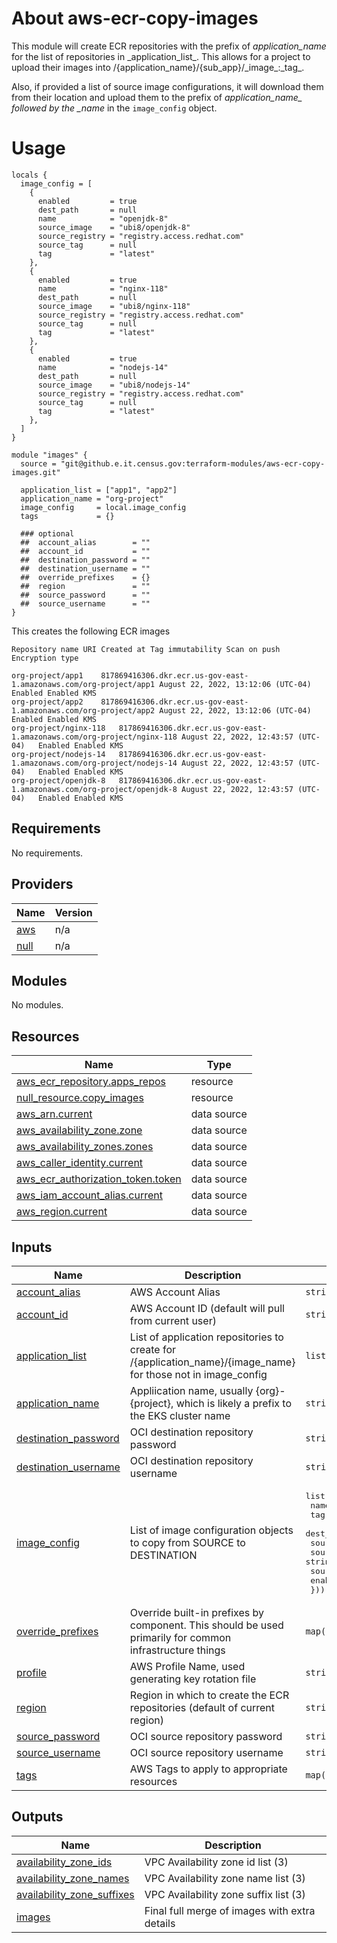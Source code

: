 # About aws-ecr-copy-images
This module will create ECR repositories with the prefix of _application\_name_ for the list of
repositories in \_application\_list\_.  This allows for a project to upload their images into
/{application\_name}/{sub\_app}/\_image\_:\_tag\_.

Also, if provided a list of source image configurations, it will download them from their location
and upload them to the prefix of _application\_name\_ followed by the \_name_ in the `image_config`
object.

# Usage

```hcl
locals {
  image_config = [
    {
      enabled         = true
      dest_path       = null
      name            = "openjdk-8"
      source_image    = "ubi8/openjdk-8"
      source_registry = "registry.access.redhat.com"
      source_tag      = null
      tag             = "latest"
    },
    {
      enabled         = true
      name            = "nginx-118"
      dest_path       = null
      source_image    = "ubi8/nginx-118"
      source_registry = "registry.access.redhat.com"
      source_tag      = null
      tag             = "latest"
    },
    {
      enabled         = true
      name            = "nodejs-14"
      dest_path       = null
      source_image    = "ubi8/nodejs-14"
      source_registry = "registry.access.redhat.com"
      source_tag      = null
      tag             = "latest"
    },
  ]
}

module "images" {
  source = "git@github.e.it.census.gov:terraform-modules/aws-ecr-copy-images.git"

  application_list = ["app1", "app2"]
  application_name = "org-project"
  image_config     = local.image_config
  tags             = {}

  ### optional
  ##  account_alias        = ""
  ##  account_id           = ""
  ##  destination_password = ""
  ##  destination_username = ""
  ##  override_prefixes    = {}
  ##  region               = ""
  ##  source_password      = ""
  ##  source_username      = ""
}
```

This creates the following ECR images

```	
Repository name URI Created at Tag immutability Scan on push Encryption type

org-project/app1	817869416306.dkr.ecr.us-gov-east-1.amazonaws.com/org-project/app1 August 22, 2022, 13:12:06 (UTC-04)	Enabled	Enabled	KMS
org-project/app2	817869416306.dkr.ecr.us-gov-east-1.amazonaws.com/org-project/app2 August 22, 2022, 13:12:06 (UTC-04)	Enabled	Enabled	KMS
org-project/nginx-118	817869416306.dkr.ecr.us-gov-east-1.amazonaws.com/org-project/nginx-118 August 22, 2022, 12:43:57 (UTC-04)	Enabled	Enabled	KMS
org-project/nodejs-14	817869416306.dkr.ecr.us-gov-east-1.amazonaws.com/org-project/nodejs-14 August 22, 2022, 12:43:57 (UTC-04)	Enabled	Enabled	KMS
org-project/openjdk-8	817869416306.dkr.ecr.us-gov-east-1.amazonaws.com/org-project/openjdk-8 August 22, 2022, 12:43:57 (UTC-04)	Enabled	Enabled	KMS
```

## Requirements

No requirements.

## Providers

| Name | Version |
|------|---------|
| <a name="provider_aws"></a> [aws](#provider\_aws) | n/a |
| <a name="provider_null"></a> [null](#provider\_null) | n/a |

## Modules

No modules.

## Resources

| Name | Type |
|------|------|
| [aws_ecr_repository.apps_repos](https://registry.terraform.io/providers/hashicorp/aws/latest/docs/resources/ecr_repository) | resource |
| [null_resource.copy_images](https://registry.terraform.io/providers/hashicorp/null/latest/docs/resources/resource) | resource |
| [aws_arn.current](https://registry.terraform.io/providers/hashicorp/aws/latest/docs/data-sources/arn) | data source |
| [aws_availability_zone.zone](https://registry.terraform.io/providers/hashicorp/aws/latest/docs/data-sources/availability_zone) | data source |
| [aws_availability_zones.zones](https://registry.terraform.io/providers/hashicorp/aws/latest/docs/data-sources/availability_zones) | data source |
| [aws_caller_identity.current](https://registry.terraform.io/providers/hashicorp/aws/latest/docs/data-sources/caller_identity) | data source |
| [aws_ecr_authorization_token.token](https://registry.terraform.io/providers/hashicorp/aws/latest/docs/data-sources/ecr_authorization_token) | data source |
| [aws_iam_account_alias.current](https://registry.terraform.io/providers/hashicorp/aws/latest/docs/data-sources/iam_account_alias) | data source |
| [aws_region.current](https://registry.terraform.io/providers/hashicorp/aws/latest/docs/data-sources/region) | data source |

## Inputs

| Name | Description | Type | Default | Required |
|------|-------------|------|---------|:--------:|
| <a name="input_account_alias"></a> [account\_alias](#input\_account\_alias) | AWS Account Alias | `string` | `""` | no |
| <a name="input_account_id"></a> [account\_id](#input\_account\_id) | AWS Account ID (default will pull from current user) | `string` | `""` | no |
| <a name="input_application_list"></a> [application\_list](#input\_application\_list) | List of application repositories to create for /{application\_name}/{image\_name} for those not in image\_config | `list(string)` | `[]` | no |
| <a name="input_application_name"></a> [application\_name](#input\_application\_name) | Appliication name, usually {org}-{project}, which is likely a prefix to the EKS cluster name | `string` | n/a | yes |
| <a name="input_destination_password"></a> [destination\_password](#input\_destination\_password) | OCI destination repository password | `string` | `null` | no |
| <a name="input_destination_username"></a> [destination\_username](#input\_destination\_username) | OCI destination repository username | `string` | `null` | no |
| <a name="input_image_config"></a> [image\_config](#input\_image\_config) | List of image configuration objects to copy from SOURCE to DESTINATION | <pre>list(object({<br>    name            = string,<br>    tag             = string,<br>    dest_path       = string,<br>    source_registry = string,<br>    source_image    = string,<br>    source_tag      = string,<br>    enabled         = bool,<br>  }))</pre> | `[]` | no |
| <a name="input_override_prefixes"></a> [override\_prefixes](#input\_override\_prefixes) | Override built-in prefixes by component. This should be used primarily for common infrastructure things | `map(string)` | `{}` | no |
| <a name="input_profile"></a> [profile](#input\_profile) | AWS Profile Name, used generating key rotation file | `string` | n/a | yes |
| <a name="input_region"></a> [region](#input\_region) | Region in which to create the ECR repositories (default of current region) | `string` | `null` | no |
| <a name="input_source_password"></a> [source\_password](#input\_source\_password) | OCI source repository password | `string` | `null` | no |
| <a name="input_source_username"></a> [source\_username](#input\_source\_username) | OCI source repository username | `string` | `null` | no |
| <a name="input_tags"></a> [tags](#input\_tags) | AWS Tags to apply to appropriate resources | `map(string)` | `{}` | no |

## Outputs

| Name | Description |
|------|-------------|
| <a name="output_availability_zone_ids"></a> [availability\_zone\_ids](#output\_availability\_zone\_ids) | VPC Availability zone id list (3) |
| <a name="output_availability_zone_names"></a> [availability\_zone\_names](#output\_availability\_zone\_names) | VPC Availability zone name list (3) |
| <a name="output_availability_zone_suffixes"></a> [availability\_zone\_suffixes](#output\_availability\_zone\_suffixes) | VPC Availability zone suffix list (3) |
| <a name="output_images"></a> [images](#output\_images) | Final full merge of images with extra details |
